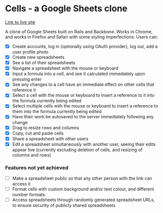 # Cells - a Google Sheets clone

[Link to live site][live-site]

[live-site]: http://cells.edmund.io

A clone of Google Sheets built on Rails and Backbone. Works in Chrome, and works in Firefox and Safari with some styling imperfections. Users can:

- [x] Create accounts, log in (optionally using OAuth provider), log out, add a user profile photo
- [x] Create new spreadsheets
- [x] See a list of their spreadsheets
- [x] Navigate a spreadsheet with the mouse or keyboard
- [x] Input a formula into a cell, and see it calculated immediately upon pressing enter
- [x] See any changes to a cell have an immediate effect on other cells that reference it
- [x] Select a cell with the mouse or keyboard to insert a reference to it into the formula currently being edited
- [x] Select multiple cells with the mouse or keyboard to insert a reference to them into the formula currently being edited
- [x] Have their work be autosaved to the server immediately following any change
- [x] Drag to resize rows and columns
- [x] Copy, cut and paste cells
- [x] Share a spreadsheet with other users
- [x] Edit a spreadsheet simultaneously with another user, seeing their edits appear live (currently excluding deletion of cells, and resizing of columns and rows)

### Features not yet achieved
- [ ] Make a spreadsheet public so that any other person with the link can access it
- [ ] Format cells with custom background and/or text colour, and different number formats.
- [ ] Access spreadsheets through randomly generated spreadsheet URLs, to ensure security of publicly shared spreadsheets
